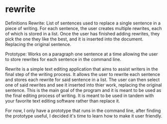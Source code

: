 # rewrite
Definitions
Rewrite: List of sentences used to replace a single sentence in a piece of writing. For each sentence, the user creates multiple rewrites, each of which is stored in   a list. Once the user has finished adding rewrites, they pick the one they like the best, and it is inserted into the document. Replacing the original sentence. 

Prototype: Works on a paragraph one sentence at a time allowing the user to store rewrites for each sentence in the command line.

Rewrite is a simple text editing application that aims to assist writers in the final step of the writing process. It allows the user to rewrite each sentence and stores each rewrite for said sentence in a list. The user can then select one of said rewrites and see it inserted into thier work, replacing the original sentence. This is the main goal of the program and it is meant to be used as the final editing process of writing. It is meant to be used in tandem with your favorite text editing software rather than replace it.

For now, I only have a prototype that runs in the command line, after finding the prototype useful, I decided it's time to learn how to make it user friendly.

